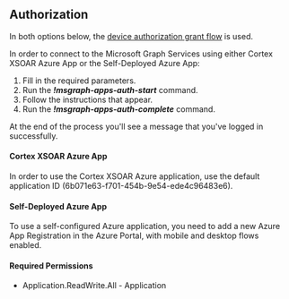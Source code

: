 ## Authorization
In both options below, the [device authorization grant flow](https://docs.microsoft.com/en-us/azure/active-directory/develop/v2-oauth2-device-code) is used.

In order to connect to the Microsoft Graph Services using either Cortex XSOAR Azure App or the Self-Deployed Azure App:
1. Fill in the required parameters.
2. Run the ***!msgraph-apps-auth-start*** command.
3. Follow the instructions that appear.
4. Run the ***!msgraph-apps-auth-complete*** command.

At the end of the process you'll see a message that you've logged in successfully.

#### Cortex XSOAR Azure App

In order to use the Cortex XSOAR Azure application, use the default application ID (6b071e63-f701-454b-9e54-ede4c96483e6).

#### Self-Deployed Azure App

To use a self-configured Azure application, you need to add a new Azure App Registration in the Azure Portal, with mobile and desktop flows enabled.

#### Required Permissions
* Application.ReadWrite.All - Application

